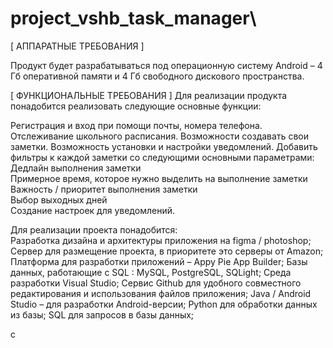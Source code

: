 # project_vshb_task_manager\

[ АППАРАТНЫЕ ТРЕБОВАНИЯ ]

Продукт будет разрабатываться под операционную систему 
Android  – 4 Гб оперативной памяти и 4 Гб свободного дискового пространства.


[ ФУНКЦИОНАЛЬНЫЕ ТРЕБОВАНИЯ ] 
Для реализации продукта понадобится реализовать следующие основные функции:  
 
Регистрация и вход при помощи почты, номера телефона. 
Отслеживание школьного расписания. 
Возможности создавать свои заметки. 
Возможность установки и настройки уведомлений. 
Добавить фильтры к каждой заметки со следующими основными параметрами: 
Дедлайн выполнения заметки  
Примерное время, которое нужно выделить на выполнение заметки  
Важность / приоритет выполнения заметки  
Выбор выходных дней  
Создание настроек для уведомлений.  

Для реализации проекта понадобится:  
Разработка дизайна и архитектуры приложения на figma / photoshop; 
Сервер для размещение проекта, в приоритете это серверы от Amazon; 
Платформа для разработки приложений – Appy Pie App Builder; 
Базы данных, работающие с SQL :  MySQL, PostgreSQL, SQLight; 
Среда разработки Visual Studio; 
Сервис Github для удобного совместного редактирования и использования файлов приложения; 
Java / Android Studio – для разработки Android-версии; 
Python для обработки данных из базы; 
SQL для запросов в базы данных; 




 с 
